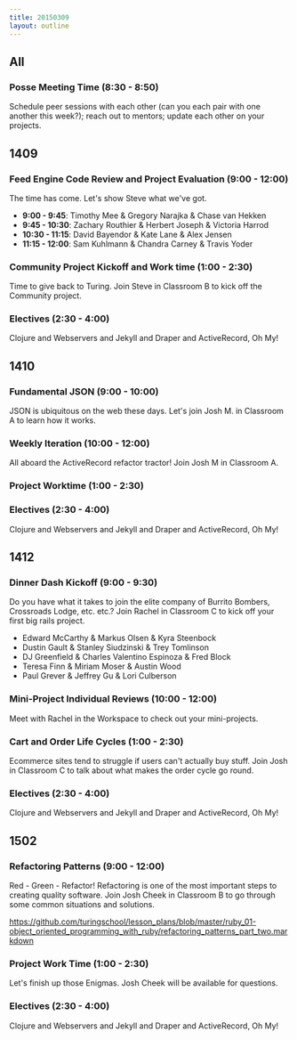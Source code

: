 ```yaml
---
title: 20150309
layout: outline
---
```


<!--- Classroom Usage
A
9 — 10: 1410
10 — 12: 1410
1 — 2:30: 1410

B
1 — 2:30 1409

C
9 — 10: 1412
1 — 2:30: 1412
-->

## All

### Posse Meeting Time (8:30 - 8:50)

Schedule peer sessions with each other (can you each pair with one another this week?); reach out to mentors; update each other on your projects.

## 1409

### Feed Engine Code Review and Project Evaluation (9:00 - 12:00)

The time has come. Let's show Steve what we've got.

* __9:00 - 9:45__: Timothy Mee & Gregory Narajka & Chase van Hekken
* __9:45 - 10:30__: Zachary Routhier & Herbert Joseph & Victoria Harrod
* __10:30 - 11:15__: David Bayendor & Kate Lane & Alex Jensen
* __11:15 - 12:00__: Sam Kuhlmann & Chandra Carney & Travis Yoder

### Community Project Kickoff and Work time (1:00 - 2:30)

Time to give back to Turing. Join Steve in Classroom B to kick off the Community project.

### Electives (2:30 - 4:00)

Clojure and Webservers and Jekyll and Draper and ActiveRecord, Oh My!

## 1410

### Fundamental JSON (9:00 - 10:00)

JSON is ubiquitous on the web these days. Let's join Josh M. in
Classroom A to learn how it works.

### Weekly Iteration (10:00 - 12:00)

All aboard the ActiveRecord refactor tractor! Join Josh M in Classroom A.

### Project Worktime (1:00 - 2:30)

### Electives (2:30 - 4:00)

Clojure and Webservers and Jekyll and Draper and ActiveRecord, Oh My!

## 1412

### Dinner Dash Kickoff (9:00 - 9:30)

Do you have what it takes to join the elite company of Burrito Bombers,
Crossroads Lodge, etc. etc.? Join Rachel in Classroom C to kick off your
first big rails project.

* Edward McCarthy & Markus Olsen & Kyra Steenbock
* Dustin Gault & Stanley Siudzinski & Trey Tomlinson
* DJ Greenfield & Charles Valentino Espinoza & Fred Block
* Teresa Finn & Miriam Moser & Austin Wood
* Paul Grever & Jeffrey Gu & Lori Culberson

### Mini-Project Individual Reviews (10:00 - 12:00)

Meet with Rachel in the Workspace to check out your
mini-projects.

### Cart and Order Life Cycles (1:00 - 2:30)

Ecommerce sites tend to struggle if users can't actually buy stuff. Join
Josh in Classroom C to talk about what makes the order cycle go round.

### Electives (2:30 - 4:00)

Clojure and Webservers and Jekyll and Draper and ActiveRecord, Oh My!

## 1502

### Refactoring Patterns (9:00 - 12:00)

Red - Green - Refactor! Refactoring is one of the most important steps
to creating quality software. Join Josh Cheek in Classroom
B to go through some common situations and solutions.

https://github.com/turingschool/lesson_plans/blob/master/ruby_01-object_oriented_programming_with_ruby/refactoring_patterns_part_two.markdown

### Project Work Time (1:00 - 2:30)

Let's finish up those Enigmas. Josh Cheek will be available for
questions.

### Electives (2:30 - 4:00)

Clojure and Webservers and Jekyll and Draper and ActiveRecord, Oh My!
